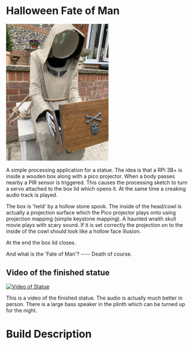 # Halloween Fate of Man
<img src="./images/IMG_4310.jpg" alt="Statue" width="280"/>

A simple processing application for a statue. The idea is that a RPi 3B+ is inside a wooden box
 along with a pico projector. When a body passes nearby a PIR sensor is triggered. This causes the processing sketch to turn a servo attached to the box lid which opens it. At the same time a
creaking audio track is played.

The box is 'held' by a hollow stone spook. The inside of the head/cowl is actually a projection
surface which the Pico projector plays onto using projection mapping (simple keystone mapping).
A haunted wraith skull movie plays with scary sound. If it is set correctly the projection
on to the inside of the cowl should look like a hollow face illusion.

At the end the box lid closes.

And what is the 'Fate of Man'?   ---- Death of course.

## Video of the finished statue


[![Video of Statue](https://img.youtube.com/vi/gOVg6b7El3QE/0.jpg)](https://youtu.be/gOVg6b7El3Q)



This is a video of the finished statue. The audio is actually much better in person. There is a large bass speaker in the plinth which can be turned up for the night.


# Build Description


